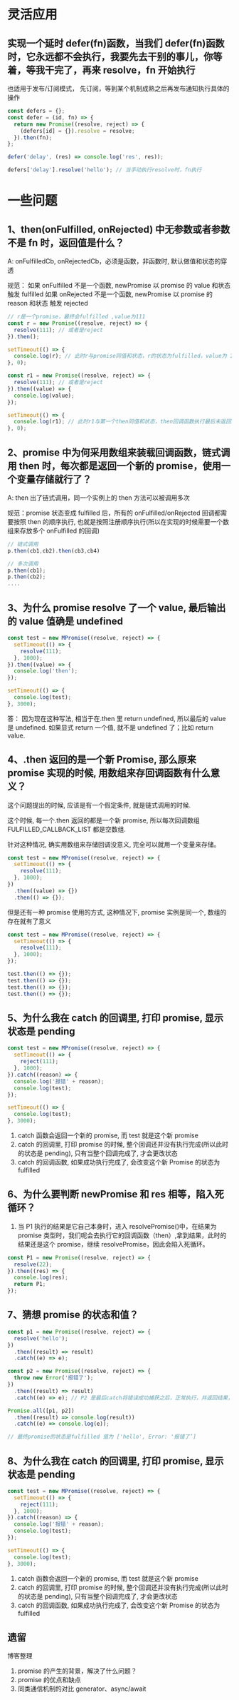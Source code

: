 # 灵活应用

## 实现一个延时 defer(fn)函数，当我们 defer(fn)函数时，它永远都不会执行，我要先去干别的事儿，你等着，等我干完了，再来 resolve，fn 开始执行

也适用于发布/订阅模式， 先订阅，等到某个机制成熟之后再发布通知执行具体的操作

```js
const defers = {};
const defer = (id, fn) => {
  return new Promise((resolve, reject) => {
    (defers[id] = {}).resolve = resolve;
  }).then(fn);
};

defer('delay', (res) => console.log('res', res));

defers['delay'].resolve('hello'); // 当手动执行resolve时，fn执行
```

# 一些问题

## 1、then(onFulfilled, onRejected) 中无参数或者参数不是 fn 时，返回值是什么？

A: onFulfilledCb, onRejectedCb，必须是函数，非函数时, 默认做值和状态的穿透

规范：
如果 onFulfilled 不是一个函数, newPromise 以 promise 的 value 和状态 触发 fulfilled
如果 onRejected 不是一个函数, newPromise 以 promise 的 reason 和状态 触发 rejected

```js
// r是一个promise，最终会fulfilled ,value为111
const r = new Promise((resolve, reject) => {
  resolve(111); // 或者是reject
}).then();

setTimeout(() => {
  console.log(r); // 此时r与promise同值和状态，r的状态为fulfilled，value为 111
}, 0);

const r1 = new Promise((resolve, reject) => {
  resolve(111); // 或者是reject
}).then((value) => {
  console.log(value);
});

setTimeout(() => {
  console.log(r1); // 此时r1与第一个then同值和状态，then回调函数执行最后未返回结果，那么r1的状态为fulfilled，value为 undefined
}, 0);
```

## 2、promise 中为何采用数组来装载回调函数，链式调用 then 时，每次都是返回一个新的 promise，使用一个变量存储就行了？

A: then 出了链式调用，同一个实例上的 then 方法可以被调用多次

规范：promise 状态变成 fulfilled 后，所有的 onFulfilled/onRejected 回调都需要按照 then 的顺序执行, 也就是按照注册顺序执行(所以在实现的时候需要一个数组来存放多个 onFulfilled 的回调)

```js
// 链式调用
p.then(cb1,cb2).then(cb3,cb4)

// 多次调用
p.then(cb1);
p.then(cb2);
....

```

## 3、为什么 promise resolve 了一个 value, 最后输出的 value 值确是 undefined

```js
const test = new MPromise((resolve, reject) => {
  setTimeout(() => {
    resolve(111);
  }, 1000);
}).then((value) => {
  console.log('then');
});

setTimeout(() => {
  console.log(test);
}, 3000);
```

答：
因为现在这种写法, 相当于在.then 里 return undefined, 所以最后的 value 是 undefined.
如果显式 return 一个值, 就不是 undefined 了；比如 return value.

## 4、.then 返回的是一个新 Promise, 那么原来 promise 实现的时候, 用数组来存回调函数有什么意义？

这个问题提出的时候, 应该是有一个假定条件, 就是链式调用的时候.

这个时候, 每一个.then 返回的都是一个新 promise, 所以每次回调数组 FULFILLED_CALLBACK_LIST 都是空数组.

针对这种情况, 确实用数组来存储回调没意义, 完全可以就用一个变量来存储。

```js
const test = new MPromise((resolve, reject) => {
  setTimeout(() => {
    resolve(111);
  }, 1000);
})
  .then((value) => {})
  .then(() => {});
```

但是还有一种 promise 使用的方式, 这种情况下, promise 实例是同一个, 数组的存在就有了意义

```js
const test = new MPromise((resolve, reject) => {
  setTimeout(() => {
    resolve(111);
  }, 1000);
});

test.then(() => {});
test.then(() => {});
test.then(() => {});
test.then(() => {});
```

## 5、为什么我在 catch 的回调里, 打印 promise, 显示状态是 pending

```js
const test = new MPromise((resolve, reject) => {
  setTimeout(() => {
    reject(111);
  }, 1000);
}).catch((reason) => {
  console.log('报错' + reason);
  console.log(test);
});

setTimeout(() => {
  console.log(test);
}, 3000);
```

1. catch 函数会返回一个新的 promise, 而 test 就是这个新 promise
2. catch 的回调里, 打印 promise 的时候, 整个回调还并没有执行完成(所以此时的状态是 pending), 只有当整个回调完成了, 才会更改状态
3. catch 的回调函数, 如果成功执行完成了, 会改变这个新 Promise 的状态为 fulfilled

## 6、为什么要判断 newPromise 和 res 相等，陷入死循环？

1. 当 P1 执行的结果是它自己本身时，进入 resolvePromise()中，在结果为 promise 类型时，我们呢会去执行它的回调函数（then）,拿到结果，此时的结果还是这个 promise，继续 resolvePromise，因此会陷入死循环。

```js
const P1 = new Promise((resolve, reject) => {
  resolve(22);
}).then((res) => {
  console.log(res);
  return P1;
});
```

## 7、猜想 promise 的状态和值？

```js
const p1 = new Promise((resolve, reject) => {
  resolve('hello');
})
  .then((result) => result)
  .catch((e) => e);

const p2 = new Promise((resolve, reject) => {
  throw new Error('报错了');
})
  .then((result) => result)
  .catch((e) => e); // P2 是最后catch将错误成功捕获之后，正常执行，并返回结果，结果是一个错误对象

Promise.all([p1, p2])
  .then((result) => console.log(result))
  .catch((e) => console.log(e));

// 最终promise的状态是fulfilled 值为 ['hello', Error: '报错了’]
```

## 8、为什么我在 catch 的回调里, 打印 promise, 显示状态是 pending

```js
const test = new MPromise((resolve, reject) => {
  setTimeout(() => {
    reject(111);
  }, 1000);
}).catch((reason) => {
  console.log('报错' + reason);
  console.log(test);
});

setTimeout(() => {
  console.log(test);
}, 3000);
```

1. catch 函数会返回一个新的 promise, 而 test 就是这个新 promise
2. catch 的回调里, 打印 promise 的时候, 整个回调还并没有执行完成(所以此时的状态是 pending), 只有当整个回调完成了, 才会更改状态
3. catch 的回调函数, 如果成功执行完成了, 会改变这个新 Promise 的状态为 fulfilled

## 遗留

博客整理

1. promise 的产生的背景，解决了什么问题？
2. promise 的优点和缺点
3. 同类通信机制的对比 generator、async/await
